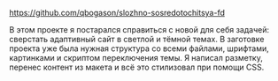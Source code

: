 https://github.com/qbogason/slozhno-sosredotochitsya-fd



В этом проекте я постарался справиться с новой для себя задачей: сверстать адаптивный сайт в светлой и тёмной темах. В заготовке проекта уже была нужная структура со всеми файлами, шрифтами, картинками и скриптом переключения темы.
Я написал разметку, перенес контент из макета и всё это стилизовал при помощи CSS.
